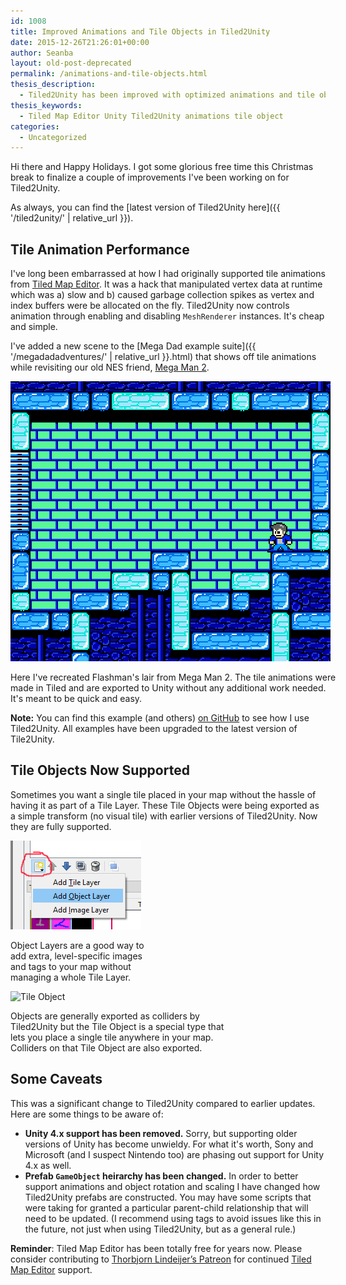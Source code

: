 ```yaml
---
id: 1008
title: Improved Animations and Tile Objects in Tiled2Unity
date: 2015-12-26T21:26:01+00:00
author: Seanba
layout: old-post-deprecated
permalink: /animations-and-tile-objects.html
thesis_description:
  - Tiled2Unity has been improved with optimized animations and tile object support.
thesis_keywords:
  - Tiled Map Editor Unity Tiled2Unity animations tile object
categories:
  - Uncategorized
---
```

Hi there and Happy Holidays. I got some glorious free time this Christmas break to finalize a couple of improvements I've been working on for Tiled2Unity.

As always, you can find the [latest version of Tiled2Unity here]({{ '/tiled2unity/' | relative_url }}).

## Tile Animation Performance

I've long been embarrassed at how I had originally supported tile animations from [Tiled Map Editor](http://www.mapeditor.org/). It was a hack that manipulated vertex data at runtime which was a) slow and b) caused garbage collection spikes as vertex and index buffers were be allocated on the fly. Tiled2Unity now controls animation through enabling and disabling `MeshRenderer` instances. It's cheap and simple.

I've added a new scene to the [Mega Dad example suite]({{ '/megadadadventures/' | relative_url }}.html) that shows off tile animations while revisiting our old NES friend, [Mega Man 2](https://en.wikipedia.org/wiki/Mega_Man_2).

<div id="attachment_1009" style="width: 522px" class="wp-caption alignnone">
  <img class="size-full wp-image-1009" src="/assets/wp-content/uploads/2015/12/flashman-animated.gif" alt="Here I've recreated Flashman's lair from Mega Man 2. The tile animations were made in Tiled and are exported to Unity without any additional work needed. It's meant to be quick and easy." width="512" height="448" />
  
  <p class="wp-caption-text">
    Here I've recreated Flashman's lair from Mega Man 2. The tile animations were made in Tiled and are exported to Unity without any additional work needed. It's meant to be quick and easy.
  </p>
</div>

**Note:** You can find this example (and others) [on GitHub](https://github.com/Seanba/Tiled2Unity-MegaDad) to see how I use Tiled2Unity. All examples have been upgraded to the latest version of Tile2Unity.

## Tile Objects Now Supported

Sometimes you want a single tile placed in your map without the hassle of having it as part of a Tile Layer. These Tile Objects were being exported as a simple transform (no visual tile) with earlier versions of Tiled2Unity. Now they are fully supported.

<div id="attachment_1013" style="width: 219px" class="wp-caption alignnone">
  <img class="size-full wp-image-1013" src="/assets/wp-content/uploads/2015/12/tiled-object-layer.png" alt="Tiled Object Layer" width="209" height="142" />
  
  <p class="wp-caption-text">
    Object Layers are a good way to add extra, level-specific images and tags to your map without managing a whole Tile Layer.
  </p>
</div>

<div class="mceTemp">
</div>

<div id="attachment_1023" style="width: 360px" class="wp-caption alignnone">
  <img class="size-full wp-image-1023" src="/assets/wp-content/uploads/2015/12/tiled-insert-tile-object.png" alt="Tile Object" width="350" height="94" srcset="/assets/wp-content/uploads/2015/12/tiled-insert-tile-object.png 350w, /assets/wp-content/uploads/2015/12/tiled-insert-tile-object-300x81.png 300w" sizes="(max-width: 350px) 100vw, 350px" />
  
  <p class="wp-caption-text">
    Objects are generally exported as colliders by Tiled2Unity but the Tile Object is a special type that lets you place a single tile anywhere in your map. Colliders on that Tile Object are also exported.
  </p>
</div>

## Some Caveats

This was a significant change to Tiled2Unity compared to earlier updates. Here are some things to be aware of:

  * **Unity 4.x support has been removed.** Sorry, but supporting older versions of Unity has become unwieldy. For what it's worth, Sony and Microsoft (and I suspect Nintendo too) are phasing out support for Unity 4.x as well.
  * **Prefab `GameObject` heirarchy has been changed.** In order to better support animations and object rotation and scaling I have changed how Tiled2Unity prefabs are constructed. You may have some scripts that were taking for granted a particular parent-child relationship that will need to be updated. (I recommend using tags to avoid issues like this in the future, not just when using Tiled2Unity, but as a general rule.)

<div class="orange-box" style="margin-bottom: 1em;">
  <strong>Reminder</strong>: Tiled Map Editor has been totally free for years now. Please consider contributing to <a title="Tiled Map Editor on Patreon" href="https://www.patreon.com/bjorn" rel="Tiled Map Editor on Patreon">Thorbjorn Lindeijer’s Patreon</a> for continued <a title="Tiled Map Editor" href="http://www.mapeditor.org/" rel="Tiled Map Editor">Tiled Map Editor</a> support.
</div>